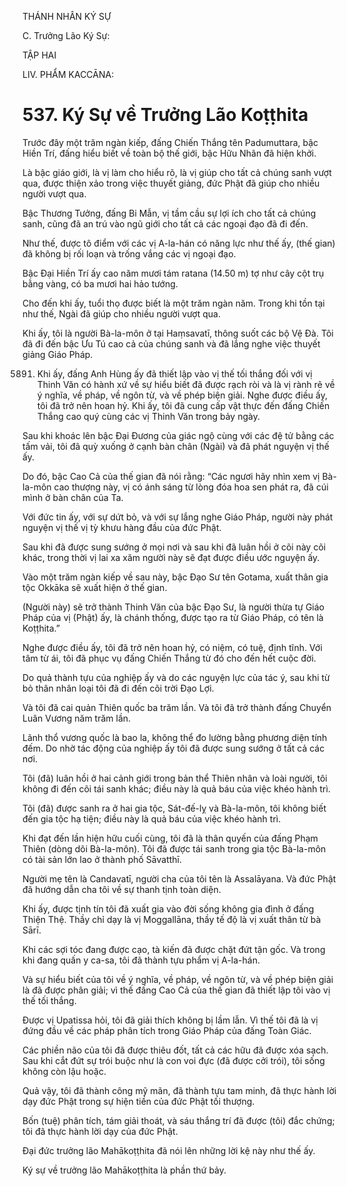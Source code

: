 THÁNH NHÂN KÝ SỰ

C. Trưởng Lão Ký Sự:

TẬP HAI

LIV. PHẨM KACCĀNA:

# 537. Ký Sự về Trưởng Lão Koṭṭhita

Trước đây một trăm ngàn kiếp, đấng Chiến Thắng tên Padumuttara, bậc Hiền Trí, đấng hiểu biết về toàn bộ thế giới, bậc Hữu Nhãn đã hiện khởi.

Là bậc giáo giới, là vị làm cho hiểu rõ, là vị giúp cho tất cả chúng sanh vượt qua, được thiện xảo trong việc thuyết giảng, đức Phật đã giúp cho nhiều người vượt qua.

Bậc Thương Tưởng, đấng Bi Mẫn, vị tầm cầu sự lợi ích cho tất cả chúng sanh, cũng đã an trú vào ngũ giới cho tất cả các ngoại đạo đã đi đến.

Như thế, được tô điểm với các vị A-la-hán có năng lực như thế ấy, (thế gian) đã không bị rối loạn và trống vắng các vị ngoại đạo.

Bậc Đại Hiền Trí ấy cao năm mươi tám ratana (14.50 m) tợ như cây cột trụ bằng vàng, có ba mươi hai hảo tướng.

Cho đến khi ấy, tuổi thọ được biết là một trăm ngàn năm. Trong khi tồn tại như thế, Ngài đã giúp cho nhiều người vượt qua.

Khi ấy, tôi là người Bà-la-môn ở tại Haṃsavatī, thông suốt các bộ Vệ Đà. Tôi đã đi đến bậc Ưu Tú cao cả của chúng sanh và đã lắng nghe việc thuyết giảng Giáo Pháp.

5891. Khi ấy, đấng Anh Hùng ấy đã thiết lập vào vị thế tối thắng đối với vị Thinh Văn có hành xứ về sự hiểu biết đã được rạch ròi và là vị rành rẽ về ý nghĩa, về pháp, về ngôn từ, và về phép biện giải. Nghe được điều ấy, tôi đã trở nên hoan hỷ. Khi ấy, tôi đã cung cấp vật thực đến đấng Chiến Thắng cao quý cùng các vị Thinh Văn trong bảy ngày.

Sau khi khoác lên bậc Đại Đương của giác ngộ cùng với các đệ tử bằng các tấm vải, tôi đã quỳ xuống ở cạnh bàn chân (Ngài) và đã phát nguyện vị thế ấy.

Do đó, bậc Cao Cả của thế gian đã nói rằng: “Các ngươi hãy nhìn xem vị Bà-la-môn cao thượng này, vị có ánh sáng từ lòng đóa hoa sen phát ra, đã cúi mình ở bàn chân của Ta.

Với đức tin ấy, với sự dứt bỏ, và với sự lắng nghe Giáo Pháp, người này phát nguyện vị thế vị tỳ khưu hàng đầu của đức Phật.

Sau khi đã được sung sướng ở mọi nơi và sau khi đã luân hồi ở cõi này cõi khác, trong thời vị lai xa xăm người này sẽ đạt được điều ước nguyện ấy.

Vào một trăm ngàn kiếp về sau này, bậc Đạo Sư tên Gotama, xuất thân gia tộc Okkāka sẽ xuất hiện ở thế gian.

(Người này) sẽ trở thành Thinh Văn của bậc Đạo Sư, là người thừa tự Giáo Pháp của vị (Phật) ấy, là chánh thống, được tạo ra từ Giáo Pháp, có tên là Koṭṭhita.”

Nghe được điều ấy, tôi đã trở nên hoan hỷ, có niệm, có tuệ, định tĩnh. Với tâm từ ái, tôi đã phục vụ đấng Chiến Thắng từ đó cho đến hết cuộc đời.

Do quả thành tựu của nghiệp ấy và do các nguyện lực của tác ý, sau khi từ bỏ thân nhân loại tôi đã đi đến cõi trời Đạo Lợi.

Và tôi đã cai quản Thiên quốc ba trăm lần. Và tôi đã trở thành đấng Chuyển Luân Vương năm trăm lần.

Lãnh thổ vương quốc là bao la, không thể đo lường bằng phương diện tính đếm. Do nhờ tác động của nghiệp ấy tôi đã được sung sướng ở tất cả các nơi.

Tôi (đã) luân hồi ở hai cảnh giới trong bản thể Thiên nhân và loài người, tôi không đi đến cõi tái sanh khác; điều này là quả báu của việc khéo hành trì.

Tôi (đã) được sanh ra ở hai gia tộc, Sát-đế-lỵ và Bà-la-môn, tôi không biết đến gia tộc hạ tiện; điều này là quả báu của việc khéo hành trì.

Khi đạt đến lần hiện hữu cuối cùng, tôi đã là thân quyến của đấng Phạm Thiên (dòng dõi Bà-la-môn). Tôi đã được tái sanh trong gia tộc Bà-la-môn có tài sản lớn lao ở thành phố Sāvatthī.

Người mẹ tên là Candavatī, người cha của tôi tên là Assalāyana. Và đức Phật đã hướng dẫn cha tôi về sự thanh tịnh toàn diện.

Khi ấy, được tịnh tín tôi đã xuất gia vào đời sống không gia đình ở đấng Thiện Thệ. Thầy chỉ dạy là vị Moggallāna, thầy tế độ là vị xuất thân từ bà Sārī.

Khi các sợi tóc đang được cạo, tà kiến đã được chặt đứt tận gốc. Và trong khi đang quấn y ca-sa, tôi đã thành tựu phẩm vị A-la-hán.

Và sự hiểu biết của tôi về ý nghĩa, về pháp, về ngôn từ, và về phép biện giải là đã được phân giải; vì thế đấng Cao Cả của thế gian đã thiết lập tôi vào vị thế tối thắng.

Được vị Upatissa hỏi, tôi đã giải thích không bị lầm lẫn. Vì thế tôi đã là vị đứng đầu về các pháp phân tích trong Giáo Pháp của đấng Toàn Giác.

Các phiền não của tôi đã được thiêu đốt, tất cả các hữu đã được xóa sạch. Sau khi cắt đứt sự trói buộc như là con voi đực (đã được cởi trói), tôi sống không còn lậu hoặc.

Quả vậy, tôi đã thành công mỹ mãn, đã thành tựu tam minh, đã thực hành lời dạy đức Phật trong sự hiện tiền của đức Phật tối thượng.

Bốn (tuệ) phân tích, tám giải thoát, và sáu thắng trí đã được (tôi) đắc chứng; tôi đã thực hành lời dạy của đức Phật.

Đại đức trưởng lão Mahākoṭṭhita đã nói lên những lời kệ này như thế ấy.

Ký sự về trưởng lão Mahākoṭṭhita là phần thứ bảy.
